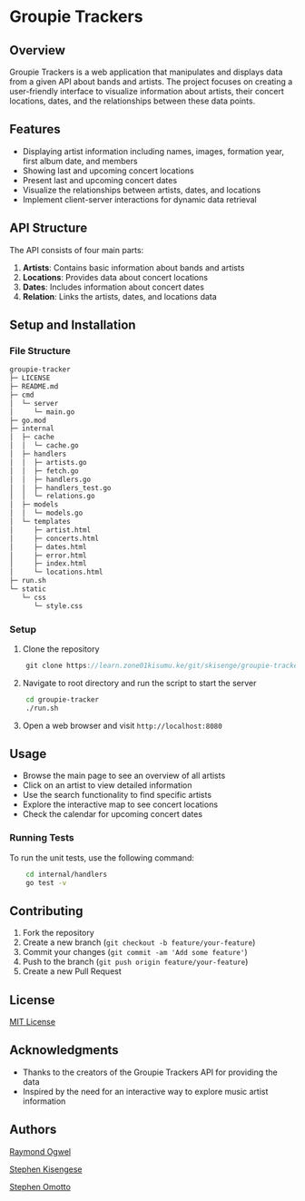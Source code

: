 # Groupie Trackers

## Overview

Groupie Trackers is a web application that manipulates and displays data from a given API about bands and artists. The project focuses on creating a user-friendly interface to visualize information about artists, their concert locations, dates, and the relationships between these data points.

## Features

- Displaying artist information including names, images, formation year, first album date, and members
- Showing last and upcoming concert locations
- Present last and upcoming concert dates
- Visualize the relationships between artists, dates, and locations
- Implement client-server interactions for dynamic data retrieval

## API Structure

The API consists of four main parts:

1. **Artists**: Contains basic information about bands and artists
2. **Locations**: Provides data about concert locations
3. **Dates**: Includes information about concert dates
4. **Relation**: Links the artists, dates, and locations data

## Setup and Installation

### File Structure

```bash
groupie-tracker
├─ LICENSE
├─ README.md
├─ cmd
│  └─ server
│     └─ main.go
├─ go.mod
├─ internal
│  ├─ cache
│  │  └─ cache.go
│  ├─ handlers
│  │  ├─ artists.go
│  │  ├─ fetch.go
│  │  ├─ handlers.go
│  │  ├─ handlers_test.go
│  │  └─ relations.go
│  ├─ models
│  │  └─ models.go
│  └─ templates
│     ├─ artist.html
│     ├─ concerts.html
│     ├─ dates.html
│     ├─ error.html
│     ├─ index.html
│     └─ locations.html
├─ run.sh
└─ static
   └─ css
      └─ style.css

```

### Setup

1. Clone the repository

```go
    git clone https://learn.zone01kisumu.ke/git/skisenge/groupie-tracker.git
```

2. Navigate to root directory and run the script to start the server

```bash
    cd groupie-tracker
    ./run.sh
```

3. Open a web browser and visit `http://localhost:8080`

## Usage

- Browse the main page to see an overview of all artists
- Click on an artist to view detailed information
- Use the search functionality to find specific artists
- Explore the interactive map to see concert locations
- Check the calendar for upcoming concert dates

### Running Tests

To run the unit tests, use the following command:

```bash
    cd internal/handlers
    go test -v
```

## Contributing

1. Fork the repository
2. Create a new branch (`git checkout -b feature/your-feature`)
3. Commit your changes (`git commit -am 'Add some feature'`)
4. Push to the branch (`git push origin feature/your-feature`)
5. Create a new Pull Request

## License

[MIT License](LICENSE)

## Acknowledgments

- Thanks to the creators of the Groupie Trackers API for providing the data
- Inspired by the need for an interactive way to explore music artist information

## Authors

[Raymond Ogwel](https://github.com/anxielray)

[Stephen Kisengese](https://github.com/stkisengese)

[Stephen Omotto](https://github.com/somotto)
